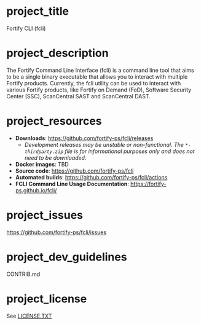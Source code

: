 # project_title
Fortify CLI (fcli)

# project_description
The Fortify Command Line Interface (fcli) is a command line tool that aims to be a single binary executable that allows you to interact with multiple Fortify products. Currently, the fcli utility can be used to interact with various Fortify products, like Fortify on Demand (FoD), Software Security Center (SSC), ScanCentral SAST and ScanCentral DAST.

# project_resources
* **Downloads**: https://github.com/fortify-ps/fcli/releases
    * _Development releases may be unstable or non-functional. The `*-thirdparty.zip` file is for informational purposes only and does not need to be downloaded._
* **Docker images**: TBD
* **Source code**: https://github.com/fortify-ps/fcli
* **Automated builds**: https://github.com/fortify-ps/fcli/actions
* **FCLI Command Line Usage Documentation**: https://fortify-ps.github.io/fcli/

# project_issues
https://github.com/fortify-ps/fcli/issues

# project_dev_guidelines
CONTRIB.md

# project_license
See [LICENSE.TXT](LICENSE.TXT)
